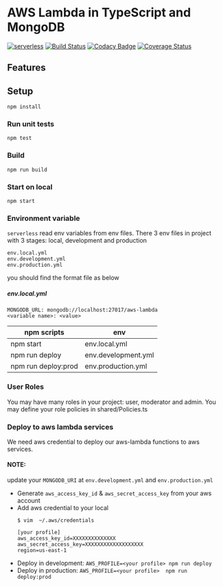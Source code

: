 # AWS Lambda in TypeScript and MongoDB

[![serverless](http://public.serverless.com/badges/v3.svg)](http://www.serverless.com)
[![Build Status](https://travis-ci.com/smisy/aws-lambda-boilerplate.svg?branch=master)](https://travis-ci.com/smisy/aws-lambda-boilerplate)
[![Codacy Badge](https://api.codacy.com/project/badge/Grade/5abc44743daf4074ac8b1e8096b0e6ee)](https://www.codacy.com/app/thanhtruong0315/aws-lambda-boilerplate?utm_source=github.com&amp;utm_medium=referral&amp;utm_content=smisy/aws-lambda-boilerplate&amp;utm_campaign=Badge_Grade)
[![Coverage Status](https://coveralls.io/repos/github/smisy/aws-lambda-boilerplate/badge.svg?branch=master)](https://coveralls.io/github/smisy/aws-lambda-boilerplate?branch=master)
## Features

## Setup
```
npm install
```

### Run unit tests
```
npm test
```

### Build
```
npm run build
```

### Start on local
```
npm start
```

### Environment variable
`serverless` read env variables from env files. There 3 env files in project with 3 stages: local, development and production
```
env.local.yml
env.development.yml
env.production.yml
```

you should find the format file as below

##### env.local.yml
```
MONGODB_URL: mongodb://localhost:27017/aws-lambda
<variable name>: <value>
```

| npm scripts         | env                 |
|---------------------|---------------------|
| npm start           | env.local.yml       |
| npm run deploy      | env.development.yml |
| npm run deploy:prod | env.production.yml  |

### User Roles

You may have many roles in your project: user, moderator and admin. You may define your role policies in shared/Policies.ts

### Deploy to aws lambda services

We need aws credential to deploy our aws-lambda functions to aws services.
#### NOTE:

update your `MONGODB_URI` at `env.development.yml` and `env.production.yml`

* Generate `aws_access_key_id` & `aws_secret_access_key` from your aws account
* Add aws credential to your local
  ```
  $ vim  ~/.aws/credentials

  [your profile]
  aws_access_key_id=XXXXXXXXXXXXXX
  aws_secret_access_key=XXXXXXXXXXXXXXXXXXX
  region=us-east-1
  ```
* Deploy in development: `AWS_PROFILE=<your profile> npm run deploy`
* Deploy in production: `AWS_PROFILE=<your profile>  npm run deploy:prod`
